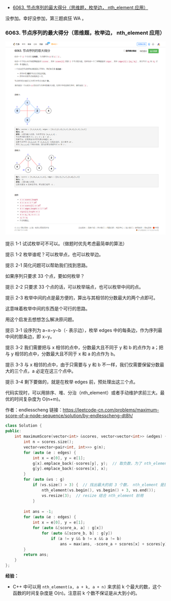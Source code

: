 
<!-- @import "[TOC]" {cmd="toc" depthFrom=1 depthTo=6 orderedList=false} -->

<!-- code_chunk_output -->

- [6063. 节点序列的最大得分（思维题，枚举边， nth_element 应用）](#6063-节点序列的最大得分思维题枚举边-nth_element-应用)

<!-- /code_chunk_output -->

没参加。幸好没参加，第三题疯狂 WA 。

### 6063. 节点序列的最大得分（思维题，枚举边， nth_element 应用）

![](./images/leetcode-cn.com_contest_biweekly-contest-76_problems_maximum-score-of-a-node-sequence_.png)

提示 1-1
试试枚举可不可以。（做题时优先考虑最简单的算法）

提示 1-2
枚举谁呢？可以枚举点，也可以枚举边。

提示 2-1
简化问题可以帮助我们找到思路。

如果序列只要求 33 个点，要如何枚举？

提示 2-2
只要求 33 个点的话，可以枚举端点，也可以枚举中间的点。

提示 2-3
枚举中间的点是最方便的，算出与其相邻的分数最大的两个点即可。

这意味着枚举中间的东西是个可行的思路。

用这个启发去想想怎么解决原问题。

提示 3-1
设序列为 a−x−y−b（- 表示边），枚举 edges 中的每条边，作为序列最中间的那条边，即 x−y。

提示 3-2
我们需要把与 x 相邻的点中，分数最大且不同于 y 和 b 的点作为 a；把与 y 相邻的点中，分数最大且不同于 x 和 a 的点作为 b。

提示 3-3
与 x 相邻的点中，由于只需要与 y 和 b 不一样，我们仅需要保留分数最大的三个点，a 必定在这三个点中。

提示 3-4
剩下要做的，就是在枚举 edges 前，预处理出这三个点。

代码实现时，可以用排序、堆、分治（nth_element）或者手动维护求前三大。最优的时间复杂度为 O(n+m)。

作者：endlesscheng
链接：https://leetcode-cn.com/problems/maximum-score-of-a-node-sequence/solution/by-endlesscheng-dt8h/

```cpp
class Solution {
public:
    int maximumScore(vector<int> &scores, vector<vector<int>> &edges) {
        int n = scores.size();
        vector<vector<pair<int, int>>> g(n);
        for (auto &e : edges) {
            int x = e[0], y = e[1];
            g[x].emplace_back(-scores[y], y);  // 取负数，为了 nth_element
            g[y].emplace_back(-scores[x], x);
        }
        for (auto &vs : g)
            if (vs.size() > 3) {  // 找出最大的前 3 个数， nth_element 是排最小的
                nth_element(vs.begin(), vs.begin() + 3, vs.end());
                vs.resize(3);  // resize 结合 nth_element 妙用 
            }

        int ans = -1;
        for (auto &e : edges) {
            int x = e[0], y = e[1];
            for (auto &[score_a, a] : g[x])
                for (auto &[score_b, b] : g[y])
                    if (a != y && b != x && a != b)
                        ans = max(ans, -score_a + scores[x] + scores[y] - score_b);
        }
        return ans;
    }
};
```

**经验：**
- C++ 中可以用 `nth_element(a, a + k, a + n)` 来求前 k 个最大的数，这个函数的时间复杂度是 O(n)。注意前 k 个数不保证是从大到小的。
